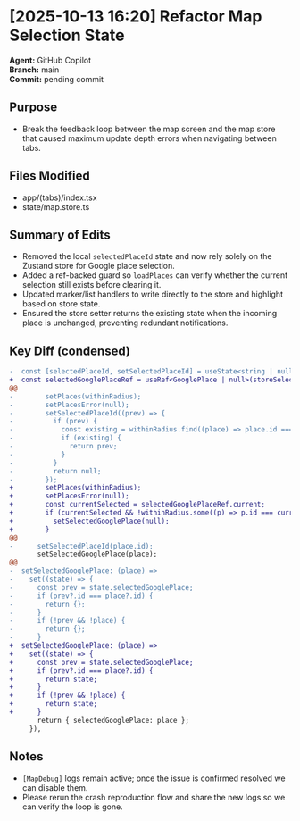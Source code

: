 # [2025-10-13 16:20] Refactor Map Selection State

**Agent:** GitHub Copilot  
**Branch:** main  
**Commit:** pending commit  

## Purpose
- Break the feedback loop between the map screen and the map store that caused maximum update depth errors when navigating between tabs.

## Files Modified
- app/(tabs)/index.tsx
- state/map.store.ts

## Summary of Edits
- Removed the local `selectedPlaceId` state and now rely solely on the Zustand store for Google place selection.
- Added a ref-backed guard so `loadPlaces` can verify whether the current selection still exists before clearing it.
- Updated marker/list handlers to write directly to the store and highlight based on store state.
- Ensured the store setter returns the existing state when the incoming place is unchanged, preventing redundant notifications.

## Key Diff (condensed)
```diff
-  const [selectedPlaceId, setSelectedPlaceId] = useState<string | null>(null);
+  const selectedGooglePlaceRef = useRef<GooglePlace | null>(storeSelectedGooglePlace);
@@
-        setPlaces(withinRadius);
-        setPlacesError(null);
-        setSelectedPlaceId((prev) => {
-          if (prev) {
-            const existing = withinRadius.find((place) => place.id === prev);
-            if (existing) {
-              return prev;
-            }
-          }
-          return null;
-        });
+        setPlaces(withinRadius);
+        setPlacesError(null);
+        const currentSelected = selectedGooglePlaceRef.current;
+        if (currentSelected && !withinRadius.some((p) => p.id === currentSelected.id)) {
+          setSelectedGooglePlace(null);
+        }
@@
-      setSelectedPlaceId(place.id);
       setSelectedGooglePlace(place);
@@
-  setSelectedGooglePlace: (place) =>
-    set((state) => {
-      const prev = state.selectedGooglePlace;
-      if (prev?.id === place?.id) {
-        return {};
-      }
-      if (!prev && !place) {
-        return {};
-      }
+  setSelectedGooglePlace: (place) =>
+    set((state) => {
+      const prev = state.selectedGooglePlace;
+      if (prev?.id === place?.id) {
+        return state;
+      }
+      if (!prev && !place) {
+        return state;
+      }
       return { selectedGooglePlace: place };
     }),
```

## Notes
- `[MapDebug]` logs remain active; once the issue is confirmed resolved we can disable them.
- Please rerun the crash reproduction flow and share the new logs so we can verify the loop is gone.
